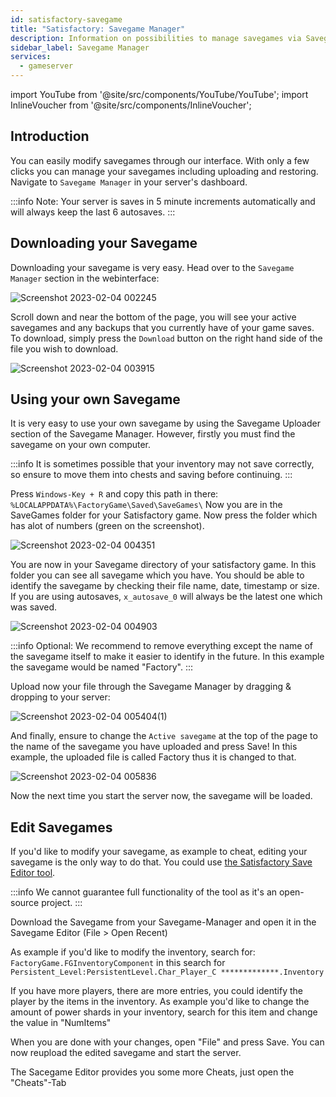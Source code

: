 ```yaml
---
id: satisfactory-savegame
title: "Satisfactory: Savegame Manager"
description: Information on possibilities to manage savegames via Savegames Manager on your Satisfactory server from ZAP-Hosting - ZAP-Hosting.com documentation
sidebar_label: Savegame Manager
services:
  - gameserver
---
```


import YouTube from '@site/src/components/YouTube/YouTube';
import InlineVoucher from '@site/src/components/InlineVoucher';

## Introduction
You can easily modify savegames through our interface. With only a few clicks you can manage your savegames including uploading and restoring.
Navigate to `Savegame Manager` in your server's dashboard. 

<YouTube videoId="EC4FXT5Mwb8" title="How to create a Satisfactory Server at ZAP and upload your own save-game" description="Feel like you understand better when you see things in action? We’ve got you! Dive into our video that breaks it all down for you. Whether you're in a rush or just prefer to soak up information in the most engaging way possible!"/>

:::info
Note: Your server is saves in 5 minute increments automatically and will always keep the last 6 autosaves.
:::

<InlineVoucher />

## Downloading your Savegame

Downloading your savegame is very easy. Head over to the `Savegame Manager` section in the webinterface:

![Screenshot 2023-02-04 002245](https://screensaver01.zap-hosting.com/index.php/s/cdDn5cNt2SbJDyM/preview)

Scroll down and near the bottom of the page, you will see your active savegames and any backups that you currently have of your game saves. To download, simply press the `Download` button on the right hand side of the file you wish to download.

![Screenshot 2023-02-04 003915](https://screensaver01.zap-hosting.com/index.php/s/BQmTa4grkdBJm9Y/preview)

## Using your own Savegame
It is very easy to use your own savegame by using the Savegame Uploader section of the Savegame Manager.
However, firstly you must find the savegame on your own computer.

:::info
It is sometimes possible that your inventory may not save correctly, so ensure to move them into chests and saving before continuing.
:::

Press `Windows-Key + R` and copy this path in there: `%LOCALAPPDATA%\FactoryGame\Saved\SaveGames\`
Now you are in the SaveGames folder for your Satisfactory game. Now press the folder which has alot of numbers (green on the screenshot).

![Screenshot 2023-02-04 004351](https://screensaver01.zap-hosting.com/index.php/s/CHE2sw7PYMH5zL6/preview)

You are now in your Savegame directory of your satisfactory game. In this folder you can see all savegame which you have.
You should be able to identify the savegame by checking their file name, date, timestamp or size. If you are using autosaves, `x_autosave_0` will always be the latest one which was saved.

![Screenshot 2023-02-04 004903](https://screensaver01.zap-hosting.com/index.php/s/cmYeSwNSpX3nAxL/preview)

:::info
Optional: We recommend to remove everything except the name of the savegame itself to make it easier to identify in the future. In this example the savegame would be named "Factory".
:::

Upload now your file through the Savegame Manager by dragging & dropping to your server:

![Screenshot 2023-02-04 005404(1)](https://screensaver01.zap-hosting.com/index.php/s/nGFnTJXPPsMEB26/preview)

And finally, ensure to change the `Active savegame` at the top of the page to the name of the savegame you have uploaded and press Save! In this example, the uploaded file is called Factory thus it is changed to that.

![Screenshot 2023-02-04 005836](https://screensaver01.zap-hosting.com/index.php/s/adnst92YdtzK7QK/preview)

Now the next time you start the server now, the savegame will be loaded.

## Edit Savegames
If you'd like to modify your savegame, as example to cheat, editing your savegame is the only way to do that.
You could use [the Satisfactory Save Editor tool](https://github.com/Goz3rr/SatisfactorySaveEditor).

:::info
We cannot guarantee full functionality of the tool as it's an open-source project. 
:::

Download the Savegame from your Savegame-Manager and open it in the Savegame Editor (File > Open Recent)

As example if you'd like to modify the inventory, search for:
`FactoryGame.FGInventoryComponent` in this search for `Persistent_Level:PersistentLevel.Char_Player_C *************.Inventory`

If you have more players, there are more entries, you could identify the player by the items in the inventory. As example you'd like to change the amount of power shards in your inventory, search for this item and change the value in "NumItems"

When you are done with your changes, open "File" and press Save. You can now reupload the edited savegame and start the server.

The Sacegame Editor provides you some more Cheats, just open the "Cheats"-Tab
